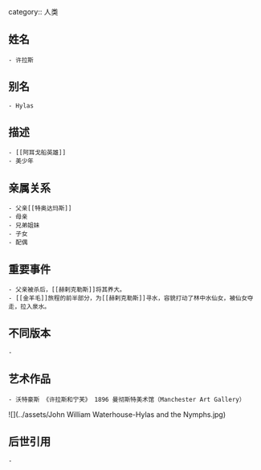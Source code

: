 category:: 人类
## 姓名
	- 许拉斯
## 别名
	- Hylas
## 描述
	- [[阿耳戈船英雄]]
	- 美少年
## 亲属关系
	- 父亲[[特奥达玛斯]]
	- 母亲
	- 兄弟姐妹
	- 子女
	- 配偶
## 重要事件
	- 父亲被杀后，[[赫剌克勒斯]]将其养大。
	- [[金羊毛]]旅程的前半部分，为[[赫剌克勒斯]]寻水，容貌打动了林中水仙女，被仙女夺走，拉入泉水。
## 不同版本
	-
## 艺术作品
	- 沃特豪斯 《许拉斯和宁芙》 1896 曼彻斯特美术馆（Manchester Art Gallery）
 ![](../assets/John William Waterhouse-Hylas and the Nymphs.jpg)
## 后世引用
	-
